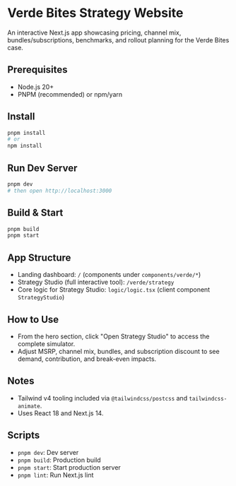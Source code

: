 # Verde Bites Strategy Website

An interactive Next.js app showcasing pricing, channel mix, bundles/subscriptions, benchmarks, and rollout planning for the Verde Bites case.

## Prerequisites
- Node.js 20+
- PNPM (recommended) or npm/yarn

## Install
```bash
pnpm install
# or
npm install
```

## Run Dev Server
```bash
pnpm dev
# then open http://localhost:3000
```

## Build & Start
```bash
pnpm build
pnpm start
```

## App Structure
- Landing dashboard: `/` (components under `components/verde/*`)
- Strategy Studio (full interactive tool): `/verde/strategy`
- Core logic for Strategy Studio: `logic/logic.tsx` (client component `StrategyStudio`)

## How to Use
- From the hero section, click "Open Strategy Studio" to access the complete simulator.
- Adjust MSRP, channel mix, bundles, and subscription discount to see demand, contribution, and break-even impacts.

## Notes
- Tailwind v4 tooling included via `@tailwindcss/postcss` and `tailwindcss-animate`.
- Uses React 18 and Next.js 14.

## Scripts
- `pnpm dev`: Dev server
- `pnpm build`: Production build
- `pnpm start`: Start production server
- `pnpm lint`: Run Next.js lint
